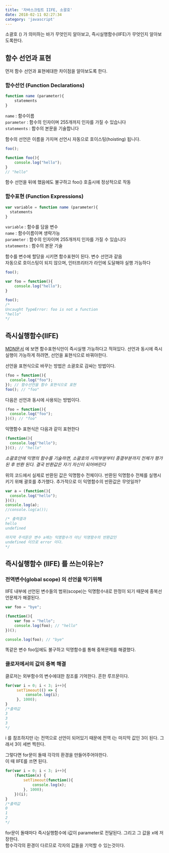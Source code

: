 ```yaml
---
title: '자바스크립트 IIFE, 소괄호'
date: 2018-02-11 02:27:34
category: 'javascript'
---
```


소괄호 () 가 의미하는 바가 무엇인지 알아보고, 즉시실행함수(IIFE)가 무엇인지 알아보도록한다.

## 함수 선언과 표현

먼저 함수 선언과 표현에대한 차이점을 알아보도록 한다.

### 함수선언 (Function Declarations)

```javascript
function name (parameter){
    statements
}
```

`name` : 함수이름  
`parameter` : 함수의 인자이며 255개까지 인자를 가질 수 있습니다  
`statements` : 함수의 본문을 기술합니다

함수의 선언은 이름을 가지며 선언시 자동으로 호이스팅(hoisting) 됩니다.

```javascript
foo();

function foo(){
    console.log("hello");
}
// "hello"
```

함수 선언을 뒤에 했음에도 불구하고 foo() 호출시에 정상적으로 작동


### 함수표현 (Function Expressions)

```javascript
var variable = function name (parameter){
  statements
}
```
`variable` : 함수를 담을 변수  
`name` : 함수이름이며 생략가능  
`parameter` : 함수의 인자이며 255개까지 인자를 가질 수 있습니다  
`statements` : 함수의 본문 기술

함수를 변수에 할당을 시키면 함수표현이 된다. 변수 선언과 같음  
자동으로 호이스팅이 되지 않으며, 인터프리터가 라인에 도달해야 실행 가능하다

```javascript
foo();

var foo = function(){
    console.log("hello");
}

foo();
/*
Uncaught TypeError: foo is not a function
"hello"
*/
```


## 즉시실행함수(IIFE)

[MDN문서](https://developer.mozilla.org/ko/docs/Web/JavaScript/Reference/Operators/function) 에 보면 함수표현식만이
즉시실행 가능하다고 적혀있다. 선언과 동시에 즉시 실행이 가능하게 하려면, 선언을 표현식으로 바꿔야한다.


선언을 표현식으로 바꾸는 방법은 소괄호로 감싸는 방법이다.  
```javascript
(foo = function(){
  console.log("foo");
}); // 함수선언을 함수 표현식으로 표현
foo(); // "foo"
```
다음은 선언과 동시에 사용되는 방법이다.
```javascript
(foo = function(){
  console.log("foo");
})(); // "foo"
```
익명함수 표현식은 다음과 같이 표현한다
```javascript
(function(){
  console.log("hello");
})(); // "hello"

```

*소괄호안에 익명의 함수를 기술하면, 소괄호의 시작부분부터 종결부분까지
전체가 평가된 후 반환 된다. 결국 반환값은 자기 자신이 되어버린다*

위의 코드에서 실제로 반환된 값은 익명함수 전체이다. 반환된 익명함수 전체를 실행시키기 위해 괄호를 추가했다.
추가적으로 이 익명함수의 반환값은 무엇일까?

```javascript
var a = (function(){
  console.log("hello");
})();
console.log(a);
//console.log(a());

/* 출력결과
hello
undefined

마지막 주석문은 변수 a에는 익명함수가 아닌 익명함수의 반환값인
undefined 이므로 error 이다.
*/
```

## 즉시실행함수 (IIFE) 를 쓰는이유는?

### 전역변수(global scope) 의 선언을 막기위해

IIFE 내부에 선언된 변수들의 범위(scope)는 익명함수내로 한정이 되기 때문에 중복선언문제가 해결된다.
```javascript
var foo = "bye";

(function(){
    var foo = "hello";
    console.log(foo); // "hello"
})();

console.log(foo); // "bye"
```

똑같은 변수 foo임에도 불구하고 익명함수를 통해 중복문제를 해결했다.

### 클로저에서의 값의 중복 해결

클로저는 외부함수의 변수에대한 참조를 기억한다. 흔한 루프문이다.
```javascript
for(var i = 0; i < 3; i++){
     setTimeout(() => {
         console.log(i);
     }, 1000);
}
/*출력값
3
3
3
*/
```
i 를 참조하지만 i는 전역으로 선언이 되어있기 때문에 전역 i는 마지막 값인 3이 된다. 그래서 3이 세번 찍힌다.

그렇다면 for문이 돌때 각각의 환경을 만들어주어야한다.  
이 때 IIFE를 쓰면 된다.

```javascript
for(var i = 0; i < 3; i++){
    (function(x) {
        setTimeout(function(){
            console.log(x);
        }, 1000);
    })(i);
}
/*출력값
0
1
2
*/
```
for문이 돌때마다 즉시실행함수에 i값이 parameter로 전달된다. 그리고 그 값을 x에 저장한다.  
함수각각의 환경이 다르므로 각자의 값들을 기억할 수 있는것이다.
